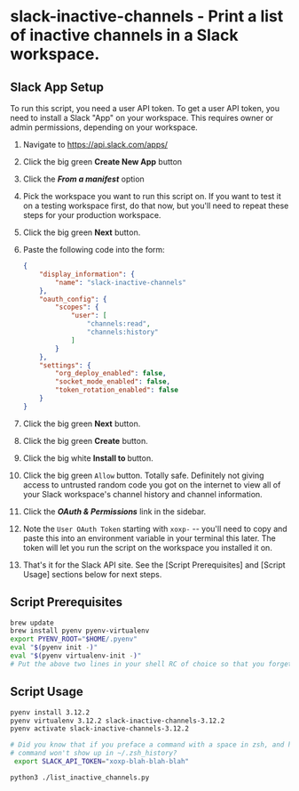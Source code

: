 # slack-inactive-channels - Print a list of inactive channels in a Slack workspace.

## Slack App Setup

To run this script, you need a user API token. To get a user API token, you need to install a Slack "App" on your
workspace. This requires owner or admin permissions, depending on your workspace.

1. Navigate to <https://api.slack.com/apps/>
2. Click the big green **Create New App** button
3. Click the **_From a manifest_** option
4. Pick the workspace you want to run this script on. If you want to test it on a testing workspace first, do that now, but you'll need to repeat these steps for your production workspace.
5. Click the big green **Next** button.
6. Paste the following code into the form:

    ```json
    {
        "display_information": {
            "name": "slack-inactive-channels"
        },
        "oauth_config": {
            "scopes": {
                "user": [
                    "channels:read",
                    "channels:history"
                ]
            }
        },
        "settings": {
            "org_deploy_enabled": false,
            "socket_mode_enabled": false,
            "token_rotation_enabled": false
        }
    }
    ```

7. Click the big green **Next** button.
8. Click the big green **Create** button.
9. Click the big white **Install to <workspace name>** button.
10. Click the big green `Allow` button. Totally safe. Definitely not giving access to untrusted random code you got on the internet to view all of your Slack workspace's channel history and channel information.
11. Click the **_OAuth &amp; Permissions_** link in the sidebar.
12. Note the `User OAuth Token` starting with `xoxp-` -- you'll need to copy and paste this into an environment variable in your terminal this later. The token will let you run the script on the workspace you installed it on.
13. That's it for the Slack API site. See the [Script Prerequisites] and [Script Usage] sections below for next steps.


## Script Prerequisites

```sh
brew update
brew install pyenv pyenv-virtualenv
export PYENV_ROOT="$HOME/.pyenv"
eval "$(pyenv init -)"
eval "$(pyenv virtualenv-init -)"
# Put the above two lines in your shell RC of choice so that you forget how it works next time you get a new machine.
```


## Script Usage
```sh
pyenv install 3.12.2
pyenv virtualenv 3.12.2 slack-inactive-channels-3.12.2
pyenv activate slack-inactive-channels-3.12.2

# Did you know that if you preface a command with a space in zsh, and have `hist_ignore_space` turned on, then the
# command won't show up in ~/.zsh_history?
 export SLACK_API_TOKEN="xoxp-blah-blah-blah"

python3 ./list_inactive_channels.py
```
